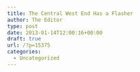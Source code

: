 ```yaml
---
title: The Central West End Has a Flasher
author: The Editor
type: post
date: 2013-01-14T12:00:16+00:00
draft: true
url: /?p=15375
categories:
  - Uncategorized
---
```

